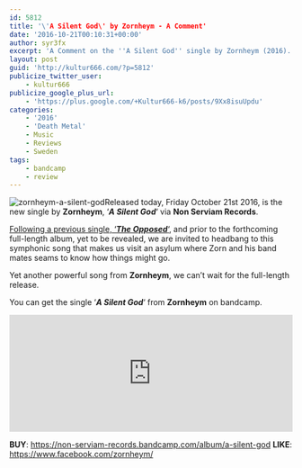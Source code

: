 ```yaml
---
id: 5812
title: '\'A Silent God\' by Zornheym - A Comment'
date: '2016-10-21T00:10:31+00:00'
author: syr3fx
excerpt: 'A Comment on the ''A Silent God'' single by Zornheym (2016).'
layout: post
guid: 'http://kultur666.com/?p=5812'
publicize_twitter_user:
    - kultur666
publicize_google_plus_url:
    - 'https://plus.google.com/+Kultur666-k6/posts/9Xx8isuUpdu'
categories:
    - '2016'
    - 'Death Metal'
    - Music
    - Reviews
    - Sweden
tags:
    - bandcamp
    - review
---
```


![zornheym-a-silent-god](http://localhost:8080/wp-content/uploads/2016/10/zornheym-a-silent-god.jpg)Released today, Friday October 21st 2016, is the new single by **Zornheym**, ‘***A Silent God***‘ via **Non Serviam Records**.

[Following a previous single, ‘***The Opposed***‘](http://kultur666.com/2016/10/07/the-opposed-by-zornheym-a-comment/), and prior to the forthcoming full-length album, yet to be revealed, we are invited to headbang to this symphonic song that makes us visit an asylum where Zorn and his band mates seams to know how things might go.

Yet another powerful song from **Zornheym**, we can’t wait for the full-length release.

You can get the single ‘***A Silent God***‘ from **Zornheym** on bandcamp.

<iframe style="border: 0; width: 100%; height: 208px;" src="https://bandcamp.com/EmbeddedPlayer/album=250027152/size=large/bgcol=333333/linkcol=e99708/tracklist=false/transparent=true/" seamless></iframe>

**BUY**: <https://non-serviam-records.bandcamp.com/album/a-silent-god>
**LIKE**: <https://www.facebook.com/zornheym/>